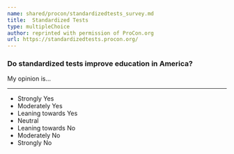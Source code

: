 ```yaml
---
name: shared/procon/standardizedtests_survey.md
title:  Standardized Tests 
type: multipleChoice
author: reprinted with permission of ProCon.org
url: https://standardizedtests.procon.org/ 
---
```


###  Do standardized tests improve education in America?

My opinion is...

---

- Strongly Yes
- Moderately Yes
- Leaning towards Yes
- Neutral
- Leaning towards No
- Moderately No
- Strongly No

